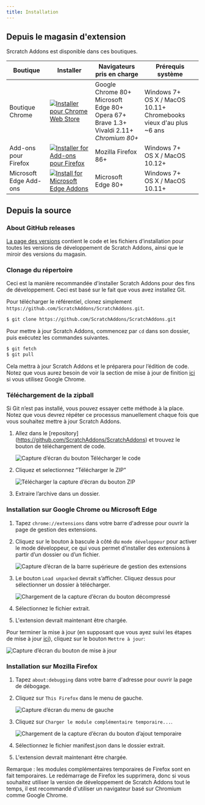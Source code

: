 ```yaml
---
title: Installation
---
```


## Depuis le magasin d'extension

Srcratch Addons est disponible dans ces boutiques.

| Boutique | Installer | Navigateurs pris en charge | Prérequis système |
| - | - | - | - |
| Boutique Chrome | [![Installer pour Chrome Web Store](https://img.shields.io/chrome-web-store/v/fbeffbjdlemaoicjdapfpikkikjoneco?style=flat-square&logo=google-chrome&logoColor=white&label=install&color=4285F4)](https://chrome.google.com/webstore/detail/fbeffbjdlemaoicjdapfpikkikjoneco) | Google Chrome 80+<br />Microsoft Edge 80+<br />Opera 67+<br />Brave 1.3+<br />Vivaldi 2.11+<br />*Chromium 80+* | Windows 7+<br />OS X / MacOS 10.11+<br />Chromebooks vieux d'au plus ~6 ans
| Add-ons pour Firefox | [![Installer for Add-ons pour Firefox](https://img.shields.io/amo/v/scratch-messaging-extension?style=flat-square&logo=firefox-browser&logoColor=white&label=install&color=FF7139)](https://addons.mozilla.org/firefox/addon/scratch-messaging-extension/) | Mozilla Firefox 86+ | Windows 7+<br />OS X / MacOS 10.12+
| Microsoft Edge Add-ons | [![Install for Microsoft Edge Addons](https://img.shields.io/badge/dynamic/json?style=flat-square&logo=microsoftedge&logoColor=white&label=install&color=0078D7&prefix=v&query=%24.version&url=https%3A%2F%2Fmicrosoftedge.microsoft.com%2Faddons%2Fgetproductdetailsbycrxid%2Filiepgjnemckemgnledoipfiilhajdjj)](https://microsoftedge.microsoft.com/addons/detail/iliepgjnemckemgnledoipfiilhajdjj) | Microsoft Edge 80+ | Windows 7+<br />OS X / MacOS 10.11+

## Depuis la source

### About GitHub releases

[La page des versions](https://github.com/ScratchAddons/ScratchAddons/releases) contient le code et les fichiers d’installation pour toutes les versions de développement de Scratch Addons, ainsi que le miroir des versions du magasin.

### Clonage du répertoire

Ceci est la manière recommandée d'installer Scratch Addons pour des fins de développement. Ceci est basé sur le fait que vous avez installez Git.

Pour télécharger le référentiel, clonez simplement `https://github.com/ScratchAddons/ScratchAddons.git`.

```sh
$ git clone https://github.com/ScratchAddons/ScratchAddons.git
```
Pour mettre à jour Scratch Addons, commencez par `cd` dans son dossier, puis exécutez les commandes suivantes.

```sh
$ git fetch
$ git pull
```

Cela mettra à jour Scratch Addons et le préparera pour l’édition de code. Notez que vous aurez besoin de voir la section de mise à jour de finition [ici](#install-on-google-chrome) si vous utilisez Google Chrome.


### Téléchargement de la zipball

Si Git n’est pas installé, vous pouvez essayer cette méthode à la place. Notez que vous devrez répéter ce processus manuellement chaque fois que vous souhaitez mettre à jour Scratch Addons.

1. Allez dans le [repository] (https://github.com/ScratchAddons/ScratchAddons) et trouvez le bouton de téléchargement de code.

   ![Capture d’écran du bouton Télécharger le code](/assets/img/docs/download-code-button.png)

2. Cliquez et selectionnez ”Télécharger le ZIP”

   ![Télécharger la capture d’écran du bouton ZIP](/assets/img/docs/download-zipball-button.png)

3. Extraire l’archive dans un dossier.

### Installation sur Google Chrome ou Microsoft Edge

1. Tapez `chrome://extensions` dans votre barre d'adresse pour ouvrir la page de gestion des extensions.

2. Cliquez sur le bouton à bascule à côté du `mode développeur` pour activer le mode développeur, ce qui vous permet d’installer des extensions à partir d’un dossier ou d’un fichier.

   ![Capture d’écran de la barre supérieure de gestion des extensions](/assets/img/docs/developer-mode-toggle.png)

3. Le bouton  `Load unpacked` devrait s’afficher. Cliquez dessus pour sélectionner un dossier à télécharger.

   ![Chargement de la capture d’écran du bouton décompressé](/assets/img/docs/load-unpacked-button.png)

4. Sélectionnez le fichier extrait.
5. L'extension devrait maintenant être chargée.

Pour terminer la mise à jour (en supposant que vous ayez suivi les étapes de mise à jour [ici](#cloning-the-repository)), cliquez sur le bouton `Mettre à jour`:

![Capture d’écran du bouton de mise à jour](/assets/img/docs/update-button.png)


### Installation sur Mozilla Firefox

1. Tapez `about:debugging` dans votre barre d'adresse pour ouvrir la page de débogage.

2. Cliquez sur `This Firefox` dans le menu de gauche.

   ![Capture d’écran du menu de gauche](/assets/img/docs/left-hand-menu.png)

4. Cliquez sur `Charger le module complémentaire temporaire...`.

   ![Chargement de la capture d’écran du bouton d’ajout temporaire](/assets/img/docs/load-addon.png)

6. Sélectionnez le fichier manifest.json dans le dossier extrait.
7. L'extension devrait maintenant être chargée.

Remarque : les modules complémentaires temporaires de Firefox sont en fait temporaires. Le redémarrage de Firefox les supprimera, donc si vous souhaitez utiliser la version de développement de Scratch Addons tout le temps, il est recommandé d'utiliser un navigateur basé sur Chromium comme Google Chrome.
 

